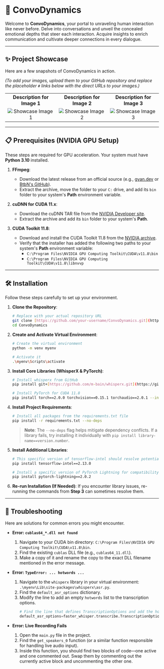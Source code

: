 # 🚀 ConvoDynamics

Welcome to **ConvoDynamics**, your portal to unraveling human interaction like never before. Delve into conversations and unveil the concealed emotional depths that steer each interaction. Acquire insights to enrich communication and cultivate deeper connections in every dialogue.

---
## ✨ Project Showcase

Here are a few snapshots of ConvoDynamics in action.

*(To add your images, upload them to your GitHub repository and replace the placeholder `#` links below with the direct URLs to your images.)*

| | | |
|:----------------------------------------------------------:|:----------------------------------------------------------:|:----------------------------------------------------------:|
| **Description for Image 1** | **Description for Image 2** | **Description for Image 3** |
| ![Showcase Image 1](https://via.placeholder.com/400x300.png?text=Your+Image+Here) | ![Showcase Image 2](https://via.placeholder.com/400x300.png?text=Your+Image+Here) | ![Showcase Image 3](https://via.placeholder.com/400x300.png?text=Your+Image+Here) |

---
## 📋 Prerequisites (NVIDIA GPU Setup)

These steps are required for GPU acceleration. Your system must have **Python 3.10** installed.

1.  **FFmpeg**:
    * Download the latest release from an official source (e.g., [gyan.dev](https://www.gyan.dev/ffmpeg/builds/) or [BtbN's GitHub](https://github.com/BtbN/FFmpeg-Builds/releases)).
    * Extract the archive, move the folder to your `C:` drive, and add its `bin` folder to your system's **Path** environment variable.

2.  **cuDNN for CUDA 11.x**:
    * Download the cuDNN TAR file from the [NVIDIA Developer site](https://developer.nvidia.com/cudnn-downloads?target_os=Windows&target_arch=x86_64&target_version=Agnostic&cuda_version=11).
    * Extract the archive and add its `bin` folder to your system's **Path**.

3.  **CUDA Toolkit 11.8**:
    * Download and install the CUDA Toolkit 11.8 from the [NVIDIA archive](https://developer.nvidia.com/cuda-11-8-0-download-archive?target_os=Windows&target_arch=x86_64&target_version=11).
    * Verify that the installer has added the following two paths to your system's **Path** environment variable:
        * `C:\Program Files\NVIDIA GPU Computing Toolkit\CUDA\v11.8\bin`
        * `C:\Program Files\NVIDIA GPU Computing Toolkit\CUDA\v11.8\libnvvp`

---
## 🛠️ Installation

Follow these steps carefully to set up your environment.

1.  **Clone the Repository**:
    ```bash
    # Replace with your actual repository URL
    git clone [https://github.com/your-username/ConvoDynamics.git](https://github.com/your-username/ConvoDynamics.git)
    cd ConvoDynamics
    ```

2.  **Create and Activate Virtual Environment**:
    ```bash
    # Create the virtual environment
    python -m venv myenv

    # Activate it
    .\myenv\Scripts\activate
    ```

3.  **Install Core Libraries (WhisperX & PyTorch)**:
    ```bash
    # Install whisperx from GitHub
    pip install git+[https://github.com/m-bain/whisperx.git](https://github.com/m-bain/whisperx.git)

    # Install PyTorch for CUDA 11.8
    pip install torch==2.0.0 torchvision==0.15.1 torchaudio==2.0.1 --index-url [https://download.pytorch.org/whl/cu118](https://download.pytorch.org/whl/cu118)
    ```

4.  **Install Project Requirements**:
    ```bash
    # Install all packages from the requirements.txt file
    pip install -r requirements.txt --no-deps
    ```
    > **Note**: The `--no-deps` flag helps mitigate dependency conflicts. If a library fails, try installing it individually with `pip install library-name==version.number`.

5.  **Install Additional Libraries**:
    ```bash
    # This specific version of tensorflow-intel should resolve potential NumPy version issues
    pip install tensorflow-intel==2.13.0

    # Install a specific version of PyTorch Lightning for compatibility
    pip install pytorch-lightning==2.0.2
    ```

6.  **Re-run Installation (If Needed)**: If you encounter library issues, re-running the commands from **Step 3** can sometimes resolve them.

---
## 🐛 Troubleshooting

Here are solutions for common errors you might encounter.

* **Error: `cublas64_*.dll not found`**
    1.  Navigate to your CUDA bin directory: `C:\Program Files\NVIDIA GPU Computing Toolkit\CUDA\v11.8\bin`.
    2.  Find the existing `cublas` DLL file (e.g., `cublas64_11.dll`).
    3.  Make a copy of it and rename the copy to the exact DLL filename mentioned in the error message.

* **Error: `TypeError: ... hotwords ...`**
    1.  Navigate to the `whisperx` library in your virtual environment: `.\myenv\Lib\site-packages\whisperx\asr.py`.
    2.  Find the `default_asr_options` dictionary.
    3.  Modify the line to add an empty `hotwords` list to the transcription options.
        ```python
        # Find the line that defines TranscriptionOptions and add the hotwords argument
        default_asr_options=faster_whisper.transcribe.TranscriptionOptions(**default_asr_options, hotwords=[])
        ```

* **Error: Live Recording Fails**
    1.  Open the `main.py` file in the project.
    2.  Find the `get_speakers_0` function (or a similar function responsible for handling live audio input).
    3.  Inside this function, you should find two blocks of code—one active and one commented out. Swap them by commenting out the currently active block and uncommenting the other one.
